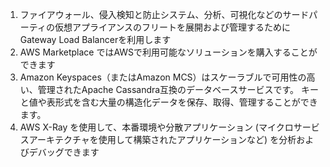 1. ファイアウォール、侵入検知と防止システム、分析、可視化などのサードパーティの仮想アプライアンスのフリートを展開および管理するためにGateway Load Balancerを利用します
2. AWS Marketplace ではAWSで利用可能なソリューションを購入することができます
3. Amazon Keyspaces（またはAmazon MCS）はスケーラブルで可用性の高い、管理されたApache Cassandra互換のデータベースサービスです。 キーと値や表形式を含む大量の構造化データを保存、取得、管理することができます。
4. AWS X-Ray を使用して、本番環境や分散アプリケーション (マイクロサービスアーキテクチャを使用して構築されたアプリケーションなど) を分析およびデバッグできます
